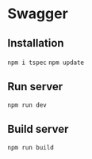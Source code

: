 # Swagger
## Installation

`npm i tspec`
`npm update`

## Run server
`npm run dev`

## Build server
`npm run build`